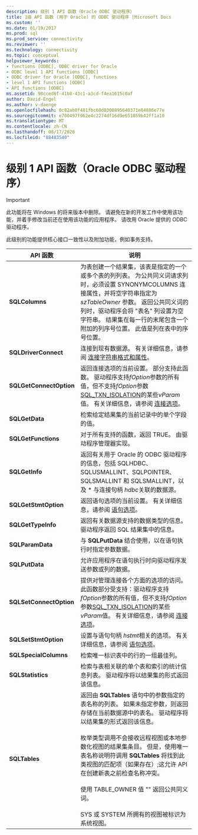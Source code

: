 ```yaml
---
description: 级别 1 API 函数（Oracle ODBC 驱动程序）
title: 1级 API 函数 (用于 Oracle) 的 ODBC 驱动程序 |Microsoft Docs
ms.custom: ''
ms.date: 01/19/2017
ms.prod: sql
ms.prod_service: connectivity
ms.reviewer: ''
ms.technology: connectivity
ms.topic: conceptual
helpviewer_keywords:
- functions [ODBC], ODBC driver for Oracle
- ODBC level 1 API functions [ODBC]
- ODBC driver for Oracle [ODBC], functions
- level 1 API functions [ODBC]
- API functions [ODBC]
ms.assetid: 98cced6f-41b8-43c1-a3cd-f4ea1615c0af
author: David-Engel
ms.author: v-daenge
ms.openlocfilehash: 0c82ab0f481fbc60d0308895640371e84886e77e
ms.sourcegitcommit: e700497f962e4c2274df16d9e651059b42ff1a10
ms.translationtype: MT
ms.contentlocale: zh-CN
ms.lasthandoff: 08/17/2020
ms.locfileid: "88483540"
---
```

# <a name="level-1-api-functions-odbc-driver-for-oracle"></a>级别 1 API 函数（Oracle ODBC 驱动程序）
> [!IMPORTANT]  
>  此功能将在 Windows 的将来版本中删除。 请避免在新的开发工作中使用该功能，并着手修改当前还在使用该功能的应用程序。 请改用 Oracle 提供的 ODBC 驱动程序。  
  
 此级别的功能提供核心接口一致性以及附加功能，例如事务支持。  
  
|API 函数|说明|  
|------------------|-----------|  
|**SQLColumns**|为表创建一个结果集，该表是指定的一个或多个表的列列表。 为公共同义词请求列时，必须设置 SYNONYMCOLUMNS 连接属性，并将空字符串指定为 *szTableOwner* 参数。 返回公共同义词的列时，驱动程序会将 "表名" 列设置为空字符串。 结果集在每一行的末尾包含一个附加的列序号位置。 此值是列在表中的序号位置。|  
|**SQLDriverConnect**|连接到现有数据源。 有关详细信息，请参阅 [连接字符串格式和属性](../../odbc/microsoft/connection-string-format-and-attributes.md)。|  
|**SQLGetConnectOption**|返回连接选项的当前设置。 部分支持此函数。 驱动程序支持*fOption*参数的所有值，但不支持*fOption*参数[SQL_TXN_ISOLATION](../../odbc/microsoft/connect-options.md)的某些*vParam*值。 有关详细信息，请参阅 [连接选项](../../odbc/microsoft/connect-options.md)。|  
|**SQLGetData**|检索给定结果集的当前记录中的单个字段的值。|  
|**SQLGetFunctions**|对于所有支持的函数，返回 TRUE。 由驱动程序管理器实现。|  
|**SQLGetInfo**|返回有关用于 Oracle 的 ODBC 驱动程序的信息，包括 SQLHDBC、SQLUSMALLINT、SQLPOINTER、SQLSMALLINT 和 SQLSMALLINT，以及 \* 与连接句柄 *hdbc*关联的数据源。|  
|**SQLGetStmtOption**|返回语句选项的当前设置。 有关详细信息，请参阅 [语句选项](../../odbc/microsoft/statement-options.md)。|  
|**SQLGetTypeInfo**|返回有关数据源支持的数据类型的信息。 驱动程序返回 SQL 结果集中的信息。|  
|**SQLParamData**|与 **SQLPutData** 结合使用，以在语句执行时指定参数数据。|  
|**SQLPutData**|允许应用程序在语句执行时向驱动程序发送参数或列的数据。|  
|**SQLSetConnectOption**|提供对管理连接各个方面的选项的访问。 此函数部分受支持：驱动程序支持*fOption*参数的所有值，但不支持*fOption*参数[SQL_TXN_ISOLATION](../../odbc/microsoft/connect-options.md)的某些*vParam*值。 有关详细信息，请参阅 [连接选项](../../odbc/microsoft/connect-options.md)。|  
|**SQLSetStmtOption**|设置与语句句柄 *hstmt*相关的选项。 有关详细信息，请参阅 [语句选项](../../odbc/microsoft/statement-options.md)。|  
|**SQLSpecialColumns**|检索唯一标识表中的行的一组最佳列。|  
|**SQLStatistics**|检索与表相关联的单个表和索引的统计信息列表。 驱动程序将以结果集的形式返回该信息。|  
|**SQLTables**|返回由 **SQLTables** 语句中的参数指定的表名称的列表。 如果未指定参数，则返回存储在当前数据源中的表名。 驱动程序将以结果集的形式返回该信息。<br /><br /> 枚举类型调用不会接收远程视图或本地参数化视图的结果集条目。 但是，使用唯一表名称说明符调用 **SQLTables** 将找到此类视图的匹配项（如果存在）;这允许 API 在创建新表之前检查名称冲突。<br /><br /> 使用 TABLE_OWNER 值 "" 返回公共同义词。<br /><br /> SYS 或 SYSTEM 所拥有的视图被标识为系统视图。|
